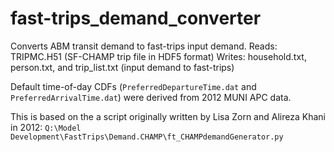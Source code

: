 # fast-trips_demand_converter
Converts ABM transit demand to fast-trips input demand.
Reads:     TRIPMC.H51 (SF-CHAMP trip file in HDF5 format)
Writes:    household.txt, person.txt, and trip_list.txt (input demand to fast-trips)

Default time-of-day CDFs (`PreferredDepartureTime.dat` and `PreferredArrivalTime.dat`) were derived from 2012 MUNI APC data.

This is based on the a script originally written by Lisa Zorn and Alireza Khani in 2012:
`Q:\Model Development\FastTrips\Demand.CHAMP\ft_CHAMPdemandGenerator.py`

